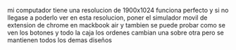 mi computador tiene una resolucion de 1900x1024 funciona perfecto
y si no llegase a poderlo ver en esta resolucion, poner el simulador movil de extension de chrome en mackbook air y tambien se puede probar como se ven los botones y todo la caja los ordenes cambian una sobre otra pero se mantienen todos los demas diseños